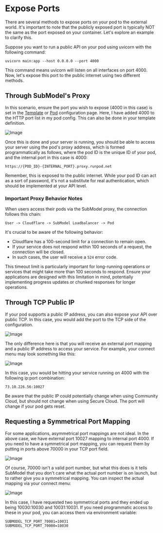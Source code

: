 # Expose Ports

There are several methods to expose ports on your pod to the external world. It's important to note that the publicly exposed port is typically NOT the same as the port exposed on your container. Let's explore an example to clarify this.

Suppose you want to run a public API on your pod using uvicorn with the following command:

```text
uvicorn main:app --host 0.0.0.0 --port 4000
```

This command means uvicorn will listen on all interfaces on port 4000. Now, let's expose this port to the public internet using two different methods.

## Through SubModel's Proxy

In this scenario, ensure the port you wish to expose (4000 in this case) is set in the [Template](https://www.runpod.io/console/user/templates) or [Pod](https://www.runpod.io/console/pods) configuration page. Here, I have added 4000 to the HTTP port list in my pod config. This can also be done in your template definition.

![Image](/assets/images/1386a3c-image-00ce91cf90cd62e743f1382d8d722b0a.png)

Once this is done and your server is running, you should be able to access your server using the pod's proxy address, which is formed programmatically as follows, where the pod ID is the unique ID of your pod, and the internal port in this case is 4000:

```text
https://{POD_ID}-{INTERNAL_PORT}.proxy.runpod.net
```

Remember, this is exposed to the public internet. While your pod ID can act as a sort of password, it's not a substitute for real authentication, which should be implemented at your API level.

### Important Proxy Behavior Notes

When users access their pods via the SubModel proxy, the connection follows this chain:

```text
User -> Cloudflare -> SubModel Loadbalancer -> Pod
```

It's crucial to be aware of the following behavior:

- Cloudflare has a 100-second limit for a connection to remain open.
- If your service does not respond within 100 seconds of a request, the connection will be closed.
- In such cases, the user will receive a `524` error code.

This timeout limit is particularly important for long-running operations or services that might take more than 100 seconds to respond. Ensure your applications are designed with this limitation in mind, potentially implementing progress updates or chunked responses for longer operations.

## Through TCP Public IP

If your pod supports a public IP address, you can also expose your API over public TCP. In this case, you would add the port to the TCP side of the configuration.

![Image](/assets/images/49ebb9a-image-e69eedd0c7d53775006fdc73b0dcaabc.png)

The only difference here is that you will receive an external port mapping and a public IP address to access your service. For example, your connect menu may look something like this:

![Image](/assets/images/5e76c21-image-e7c348174fb6dd2ac5846743a696481a.png)

In this case, you would be hitting your service running on 4000 with the following ip:port combination:

```text
73.10.226.56:10027
```

Be aware that the public IP could potentially change when using Community Cloud, but should not change when using Secure Cloud. The port will change if your pod gets reset.

## Requesting a Symmetrical Port Mapping

For some applications, asymmetrical port mappings are not ideal. In the above case, we have external port 10027 mapping to internal port 4000. If you need to have a symmetrical port mapping, you can request them by putting in ports above 70000 in your TCP port field.

![Image](/assets/images/23c4178-image-4dc70800a254094973ca20d2132112f3.png)

Of course, 70000 isn't a valid port number, but what this does is it tells SubModel that you don't care what the actual port number is on launch, but to rather give you a symmetrical mapping. You can inspect the actual mapping via your connect menu:

![Image](/assets/images/92e4f90-image-ce4e1e6f45d585a6ecc5f03583a23ab2.png)

In this case, I have requested two symmetrical ports and they ended up being 10030:10030 and 10031:10031. If you need programmatic access to these in your pod, you can access them via environment variable:

```text
SUBMODEL_TCP_PORT_70001=10031
SUBMODEL_TCP_PORT_70000=10030
```